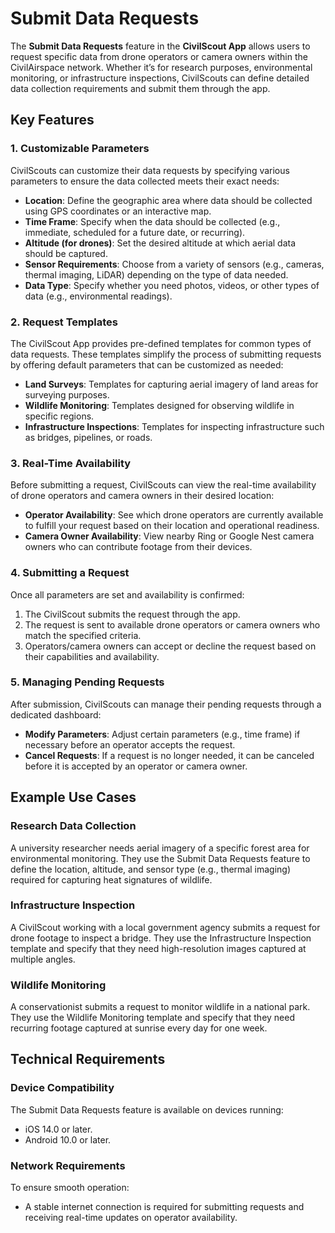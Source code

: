 # Submit Data Requests

The **Submit Data Requests** feature in the **CivilScout App** allows users to request specific data from drone operators or camera owners within the CivilAirspace network. Whether it’s for research purposes, environmental monitoring, or infrastructure inspections, CivilScouts can define detailed data collection requirements and submit them through the app.

## Key Features

### 1. Customizable Parameters
CivilScouts can customize their data requests by specifying various parameters to ensure the data collected meets their exact needs:
- **Location**: Define the geographic area where data should be collected using GPS coordinates or an interactive map.
- **Time Frame**: Specify when the data should be collected (e.g., immediate, scheduled for a future date, or recurring).
- **Altitude (for drones)**: Set the desired altitude at which aerial data should be captured.
- **Sensor Requirements**: Choose from a variety of sensors (e.g., cameras, thermal imaging, LiDAR) depending on the type of data needed.
- **Data Type**: Specify whether you need photos, videos, or other types of data (e.g., environmental readings).

### 2. Request Templates
The CivilScout App provides pre-defined templates for common types of data requests. These templates simplify the process of submitting requests by offering default parameters that can be customized as needed:
- **Land Surveys**: Templates for capturing aerial imagery of land areas for surveying purposes.
- **Wildlife Monitoring**: Templates designed for observing wildlife in specific regions.
- **Infrastructure Inspections**: Templates for inspecting infrastructure such as bridges, pipelines, or roads.

### 3. Real-Time Availability
Before submitting a request, CivilScouts can view the real-time availability of drone operators and camera owners in their desired location:
- **Operator Availability**: See which drone operators are currently available to fulfill your request based on their location and operational readiness.
- **Camera Owner Availability**: View nearby Ring or Google Nest camera owners who can contribute footage from their devices.

### 4. Submitting a Request
Once all parameters are set and availability is confirmed:
1. The CivilScout submits the request through the app.
2. The request is sent to available drone operators or camera owners who match the specified criteria.
3. Operators/camera owners can accept or decline the request based on their capabilities and availability.

### 5. Managing Pending Requests
After submission, CivilScouts can manage their pending requests through a dedicated dashboard:
- **Modify Parameters**: Adjust certain parameters (e.g., time frame) if necessary before an operator accepts the request.
- **Cancel Requests**: If a request is no longer needed, it can be canceled before it is accepted by an operator or camera owner.

## Example Use Cases

### Research Data Collection
A university researcher needs aerial imagery of a specific forest area for environmental monitoring. They use the Submit Data Requests feature to define the location, altitude, and sensor type (e.g., thermal imaging) required for capturing heat signatures of wildlife.

### Infrastructure Inspection
A CivilScout working with a local government agency submits a request for drone footage to inspect a bridge. They use the Infrastructure Inspection template and specify that they need high-resolution images captured at multiple angles.

### Wildlife Monitoring
A conservationist submits a request to monitor wildlife in a national park. They use the Wildlife Monitoring template and specify that they need recurring footage captured at sunrise every day for one week.

## Technical Requirements

### Device Compatibility
The Submit Data Requests feature is available on devices running:
- iOS 14.0 or later.
- Android 10.0 or later.

### Network Requirements
To ensure smooth operation:
- A stable internet connection is required for submitting requests and receiving real-time updates on operator availability.
